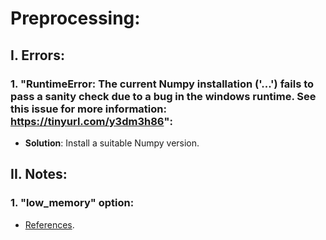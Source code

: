 # Preprocessing:

## I. Errors:
### 1. "RuntimeError: The current Numpy installation ('...') fails to pass a sanity check due to a bug in the windows runtime. See this issue for more information: https://tinyurl.com/y3dm3h86":
* **Solution**: Install a suitable Numpy version. 


## II. Notes: 
### 1. "low_memory" option:
* [References](https://www.roelpeters.be/solved-dtypewarning-columns-have-mixed-types-specify-dtype-option-on-import-or-set-low-memory-in-pandas/#:~:text=Pandas%20is%20really%20nice%2C%20because,a%20column%20with%20multiple%20dtypes.).

